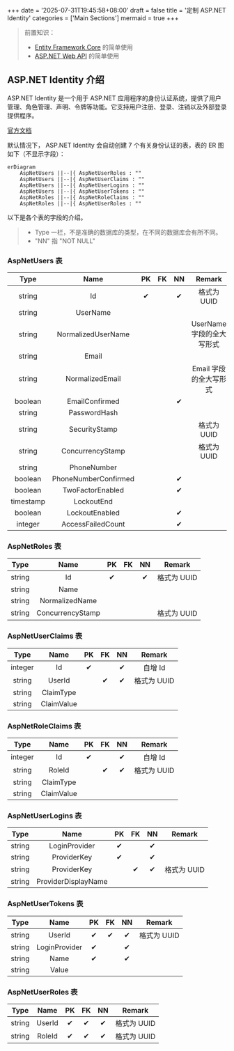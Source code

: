 +++
date = '2025-07-31T19:45:58+08:00'
draft = false
title = '定制 ASP.NET Identity'
categories = ['Main Sections']
mermaid = true
+++

> 前置知识：
> 
> * [Entity Framework Core](https://learn.microsoft.com/zh-cn/ef/core/) 的简单使用
> * [ASP.NET Web API](https://learn.microsoft.com/zh-cn/aspnet/web-api/) 的简单使用

## ASP\.NET Identity 介绍
ASP\.NET Identity 是一个用于 ASP\.NET 应用程序的身份认证系统，提供了用户管理、角色管理、声明、令牌等功能。它支持用户注册、登录、注销以及外部登录提供程序。

[官方文档](https://learn.microsoft.com/zh-cn/aspnet/core/security/authentication/identity)

默认情况下， ASP\.NET Identity 会自动创建 7 个有关身份认证的表，表的 ER 图如下（不显示字段）：

```mermaid
erDiagram
    AspNetUsers ||--|{ AspNetUserRoles : ""
    AspNetUsers ||--|{ AspNetUserClaims : ""
    AspNetUsers ||--|{ AspNetUserLogins : ""
    AspNetUsers ||--|{ AspNetUserTokens : ""
    AspNetRoles ||--|{ AspNetRoleClaims : ""
    AspNetRoles ||--|{ AspNetUserRoles : ""
```

以下是各个表的字段的介绍。

> * Type 一栏，不是准确的数据库的类型，在不同的数据库会有所不同。
> * "NN" 指 "NOT NULL"

### AspNetUsers 表
| Type | Name | PK | FK | NN | Remark |
| :--: | :--: | :--: | :--: | :--: | :--: |
| string | Id | &#10004; |  | &#10004; | 格式为 UUID |
| string | UserName |  |  |  |  |
| string | NormalizedUserName |  |  |  | UserName 字段的全大写形式 |
| string | Email |  |  |  |  |
| string | NormalizedEmail |  |  |  | Email 字段的全大写形式 |
| boolean | EmailConfirmed |  |  | &#10004; |  |
| string | PasswordHash |  |  |  |  |
| string | SecurityStamp |  |  |  | 格式为 UUID |
| string | ConcurrencyStamp |  |  |  | 格式为 UUID |
| string | PhoneNumber |  |  |  |  |
| boolean | PhoneNumberConfirmed |  |  | &#10004; |  |
| boolean | TwoFactorEnabled |  |  | &#10004; |  |
| timestamp | LockoutEnd |  |  |  |  |
| boolean | LockoutEnabled |  |  | &#10004; |  |
| integer | AccessFailedCount |  |  | &#10004; |  |

### AspNetRoles 表
| Type | Name | PK | FK | NN | Remark |
| :--: | :--: | :--: | :--: | :--: | :--: |
| string | Id | &#10004; |  | &#10004; | 格式为 UUID |
| string | Name |  |  |  |  |
| string | NormalizedName |  |  |  |  |
| string | ConcurrencyStamp |  |  |  | 格式为 UUID |

### AspNetUserClaims 表
| Type | Name | PK | FK | NN | Remark |
| :--: | :--: | :--: | :--: | :--: | :--: |
| integer | Id | &#10004; |  | &#10004; | 自增 Id |
| string | UserId |  | &#10004; | &#10004; | 格式为 UUID |
| string | ClaimType |  |  |  |  |
| string | ClaimValue |  |  |  |  |

### AspNetRoleClaims 表
| Type | Name | PK | FK | NN | Remark |
| :--: | :--: | :--: | :--: | :--: | :--: |
| integer | Id | &#10004; |  | &#10004; | 自增 Id |
| string | RoleId |  | &#10004; | &#10004; | 格式为 UUID |
| string | ClaimType |  |  |  |  |
| string | ClaimValue |  |  |  |  |

### AspNetUserLogins 表
| Type | Name | PK | FK | NN | Remark |
| :--: | :--: | :--: | :--: | :--: | :--: |
| string | LoginProvider | &#10004; |  | &#10004; |  |
| string | ProviderKey | &#10004; |  | &#10004; |  |
| string | ProviderKey |  | &#10004; | &#10004; | 格式为 UUID |
| string | ProviderDisplayName |  |  |  |  |

### AspNetUserTokens 表
| Type | Name | PK | FK | NN | Remark |
| :--: | :--: | :--: | :--: | :--: | :--: |
| string | UserId | &#10004; | &#10004; | &#10004; | 格式为 UUID |
| string | LoginProvider | &#10004; |  | &#10004; |  |
| string | Name | &#10004; |  | &#10004; |  |
| string | Value |  |  |  |  |


### AspNetUserRoles 表
| Type | Name | PK | FK | NN | Remark |
| :--: | :--: | :--: | :--: | :--: | :--: |
| string | UserId | &#10004; | &#10004; | &#10004; | 格式为 UUID |
| string | RoleId | &#10004; | &#10004; | &#10004; | 格式为 UUID |